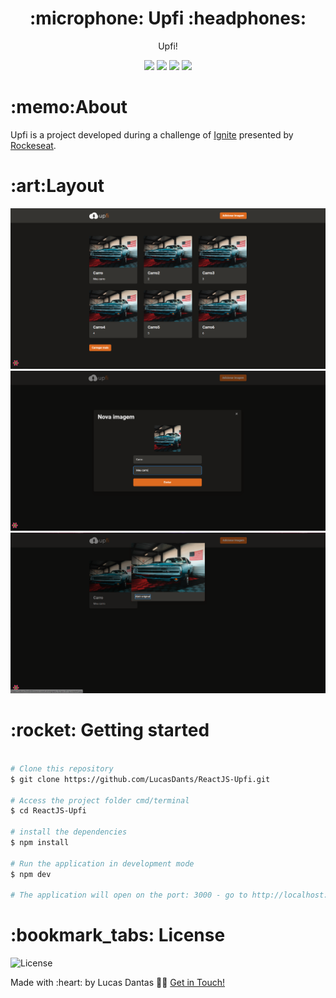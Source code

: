 <h1 align="center">:microphone: Upfi :headphones:</h1>
<p align="center">Upfi!</p>

<p align="center">
 <img  src="https://img.shields.io/github/package-json/dependency-version/LucasDants/ReactJS-Upfi/react">
 <img  src="https://img.shields.io/github/package-json/dependency-version/LucasDants/ReactJS-Upfi/next">
 <img  src="https://img.shields.io/github/package-json/dependency-version/LucasDants/ReactJS-Upfi/react-query">
 <img  src="https://img.shields.io/github/package-json/dependency-version/LucasDants/ReactJS-Upfi/dev/typescript">
</p>

<h1>:memo:About</h1>
<p>Upfi is a project developed during a challenge of <a href="https://rocketseat.com/">Ignite</a> presented by <a href="https://www.linkedin.com/school/rocketseat/">Rockeseat</a>.</p>

<h1>:art:Layout</h1>
<img  src="https://github.com/LucasDants/ReactJS-Upfi/blob/main/screenshots/lading.png">
<img  src="https://github.com/LucasDants/ReactJS-Upfi/blob/main/screenshots/AddImage.png">
<img  src="https://github.com/LucasDants/ReactJS-Upfi/blob/main/screenshots/viewImage.png">


<h1>:rocket: Getting started</h1>

```bash

# Clone this repository
$ git clone https://github.com/LucasDants/ReactJS-Upfi.git

# Access the project folder cmd/terminal
$ cd ReactJS-Upfi

# install the dependencies
$ npm install

# Run the application in development mode
$ npm dev

# The application will open on the port: 3000 - go to http://localhost:3000

```

<h1>:bookmark_tabs: License</h1>
 <img  src="https://img.shields.io/github/license/LucasDants/ReactJS-Upfi" alt="License">

 <p>Made with :heart: by Lucas Dantas 👋🏽 <a href="https://www.linkedin.com/in/lucasdants/">Get in Touch!</a></p>
